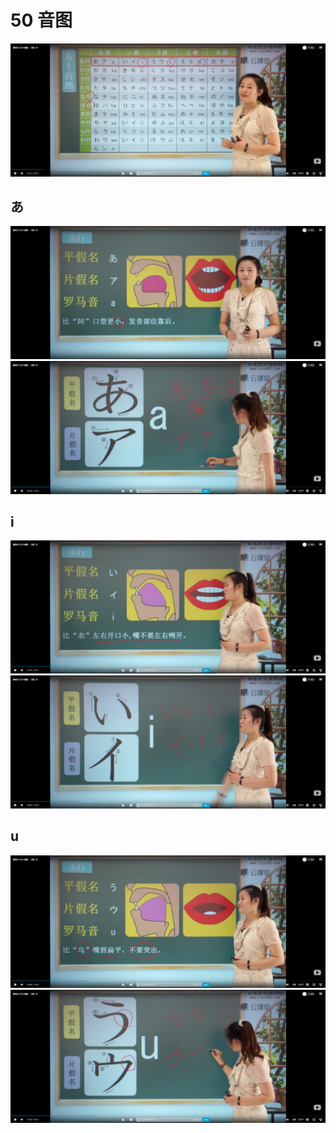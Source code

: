 # 50 音图

![](./1.png)

## あ

![](./2.png)
![](./3.png)

## i

![](./4.png)
![](./5.png)

## u

![](./6.png)
![](./7.png)
